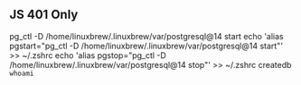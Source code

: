 
## JS 401 Only

pg_ctl -D /home/linuxbrew/.linuxbrew/var/postgresql@14 start
echo 'alias pgstart="pg_ctl -D /home/linuxbrew/.linuxbrew/var/postgresql@14 start"' >> ~/.zshrc
echo 'alias pgstop="pg_ctl -D /home/linuxbrew/.linuxbrew/var/postgresql@14 stop"' >> ~/.zshrc
createdb `whoami`
